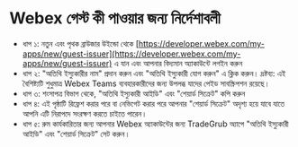 # Webex গেস্ট কী পাওয়ার জন্য নির্দেশাবলী
- ধাপ ১: নতুন এবং পৃথক ব্রাউজার উইন্ডো থেকে [https://developer.webex.com/my-apps/new/guest-issuer](https://developer.webex.com/my-apps/new/guest-issuer) এ যান এবং আপনার বিদ্যমান অ্যাকাউন্টে লগইন করুন
- ধাপ ২: "অতিথি ইস্যুকারীর নাম" প্রদান করুন এবং "অতিথি ইস্যুকারী যোগ করুন" এ ক্লিক করুন। দ্রষ্টব্য: এই বৈশিষ্ট্যটি শুধুমাত্র Webex Teams ব্যবহারকারীদের জন্য উপলব্ধ যাদের পেইড সাবস্ক্রিপশন রয়েছে।
- ধাপ ৩: শংসাপত্র বিভাগ থেকে, "অতিথি ইস্যুকারী আইডি" এবং "শেয়ার্ড সিক্রেট" কপি করুন
- ধাপ ৪: এই পৃষ্ঠাটি রিফ্রেশ করার পরে বা নেভিগেট করার পরে আপনার "শেয়ার্ড সিক্রেট" অদৃশ্য হয়ে যাবে যাতে আপনি এটি নিরাপদে সংরক্ষণ করতে চাইতে পারেন।
- ধাপ ৫: রুম কার্যকারিতার জন্য আপনার Webex অ্যাকাউন্টের জন্য TradeGrub অ্যাপে "অতিথি ইস্যুকারী আইডি" এবং "শেয়ার্ড সিক্রেট" সেট করুন।
